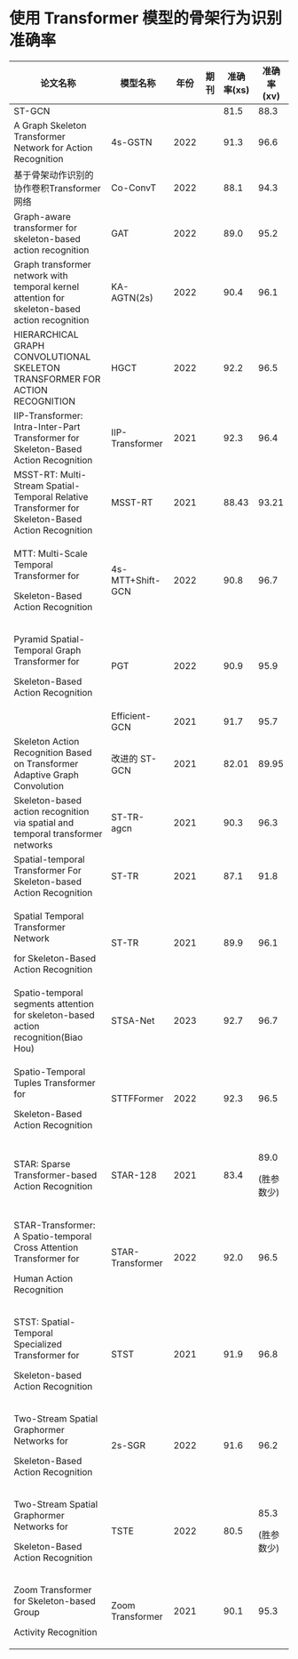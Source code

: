 # 使用 Transformer 模型的骨架行为识别准确率



| 论文名称                                                                                                      | 模型名称             | 年份   | 期刊 | 准确率(xs) | 准确率(xv)                  |
| --------------------------------------------------------------------------------------------------------- | ---------------- | ---- | -- | ------- | ------------------------ |
| ST-GCN                                                                                                    |                  |      |    | 81.5    | 88.3                     |
| A Graph Skeleton Transformer Network for Action Recognition                                               | 4s-GSTN          | 2022 |    | 91.3    | 96.6                     |
| 基于骨架动作识别的协作卷积Transformer网络                                                                                | Co-ConvT         | 2022 |    | 88.1    | 94.3                     |
| Graph-aware transformer for skeleton-based action recognition                                             | GAT              | 2022 |    | 89.0    | 95.2                     |
| Graph transformer network with temporal kernel attention for skeleton-based action recognition            | KA-AGTN(2s)      | 2022 |    | 90.4    | 96.1                     |
| HIERARCHICAL GRAPH CONVOLUTIONAL SKELETON TRANSFORMER FOR ACTION RECOGNITION                              | HGCT             | 2022 |    | 92.2    | 96.5                     |
| IIP-Transformer: Intra-Inter-Part Transformer for Skeleton-Based Action Recognition                       | IIP-Transformer  | 2021 |    | 92.3    | 96.4                     |
| MSST-RT: Multi-Stream Spatial-Temporal Relative Transformer for Skeleton-Based Action Recognition         | MSST-RT          | 2021 |    | 88.43   | 93.21                    |
| <p>MTT: Multi-Scale Temporal Transformer for</p><p>Skeleton-Based Action Recognition</p>                  | 4s-MTT+Shift-GCN | 2022 |    | 90.8    | 96.7                     |
| <p>Pyramid Spatial-Temporal Graph Transformer for</p><p>Skeleton-Based Action Recognition</p>             | PGT              | 2022 |    | 90.9    | 95.9                     |
|                                                                                                           | Efficient-GCN    | 2021 |    | 91.7    | 95.7                     |
| Skeleton Action Recognition Based on Transformer Adaptive Graph Convolution                               | 改进的 ST-GCN       | 2021 |    | 82.01   | 89.95                    |
| Skeleton-based action recognition via spatial and temporal transformer networks                           | ST-TR-agcn       | 2021 |    | 90.3    | 96.3                     |
| Spatial-temporal Transformer For Skeleton-based Action Recognition                                        | ST-TR            | 2021 |    | 87.1    | 91.8                     |
| <p>Spatial Temporal Transformer Network</p><p>for Skeleton-Based Action Recognition</p>                   | ST-TR            | 2021 |    | 89.9    | 96.1                     |
| Spatio-temporal segments attention for skeleton-based action recognition(Biao Hou)                        | STSA-Net         | 2023 |    | 92.7    | 96.7                     |
| <p>Spatio-Temporal Tuples Transformer for</p><p>Skeleton-Based Action Recognition</p>                     | STTFFormer       | 2022 |    | 92.3    | 96.5                     |
| STAR: Sparse Transformer-based Action Recognition                                                         | STAR-128         | 2021 |    | 83.4    | <p>89.0</p><p>(胜参数少)</p> |
| <p>STAR-Transformer: A Spatio-temporal Cross Attention Transformer for</p><p>Human Action Recognition</p> | STAR-Transformer | 2022 |    | 92.0    | 96.5                     |
| <p>STST: Spatial-Temporal Specialized Transformer for</p><p>Skeleton-based Action Recognition</p>         | STST             | 2021 |    | 91.9    | 96.8                     |
| <p>Two-Stream Spatial Graphormer Networks for</p><p>Skeleton-Based Action Recognition</p>                 | 2s-SGR           | 2022 |    | 91.6    | 96.2                     |
| <p>Two-Stream Spatial Graphormer Networks for</p><p>Skeleton-Based Action Recognition</p>                 | TSTE             | 2022 |    | 80.5    | <p>85.3</p><p>(胜参数少)</p> |
| <p>Zoom Transformer for Skeleton-based Group</p><p>Activity Recognition</p>                               | Zoom Transformer | 2021 |    | 90.1    | 95.3                     |

